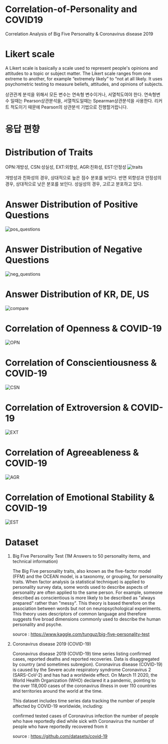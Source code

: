 # Correlation-of-Personality and COVID19
Correlation Analysis of Big Five Personality &amp; Coronavirus disease 2019

# Likert scale
A Likert scale is basically a scale used to represent people's opinions and attitudes to a topic or subject matter. The Likert scale ranges from one extreme to another, for example “extremely likely” to “not at all likely. It uses psychometric testing to measure beliefs, attitudes, and opinions of subjects.

상관관계 분석을 위해서 모든 변수는 연속형 변수이거나, 서열척도여야 한다. 연속형변수 일때는 Pearson상관분석을, 서열척도일때는 Spearman상관분석을 사용한다. 리커트 척도이기 때문에 Pearson의 상관분석 기법으로 진행할거랍니다. 

# 응답 편향

# Distribution of Traits
OPN:개방성, CSN:성실성, EXT:외향성, AGR:친화성, EST:안정성
![traits](https://user-images.githubusercontent.com/59387983/86057766-bc978d00-ba9a-11ea-83b5-a6a98915da48.png)



개방성과 친화성의 경우, 상대적으로 높은 점수 분포를 보인다. 반면 외향성과 안정성의 경우, 상대적으로 낮은 분포를 보인다.
성실성의 경우, 고르고 분포하고 있다.

# Answer Distribution of Positive Questions
![pos_questions](https://user-images.githubusercontent.com/59387983/86057749-b6a1ac00-ba9a-11ea-8000-fca084b082c2.png)

# Answer Distribution of Negative Questions
![neg_questions](https://user-images.githubusercontent.com/59387983/86057755-b7d2d900-ba9a-11ea-8b60-3291979193fc.png)

# Answer Distribution of KR, DE, US
![compare](https://user-images.githubusercontent.com/59387983/86057762-bacdc980-ba9a-11ea-94b6-39381719421e.png)

# Correlation of Openness & COVID-19
![OPN](https://user-images.githubusercontent.com/59387983/86057804-cc16d600-ba9a-11ea-92b8-b547ddb90854.png)

# Correlation of Conscientiousness & COVID-19
![CSN](https://user-images.githubusercontent.com/59387983/86057811-cd480300-ba9a-11ea-90c1-8ffe3d7f2d01.png)

# Correlation of Extroversion & COVID-19
![EXT](https://user-images.githubusercontent.com/59387983/86057816-cf11c680-ba9a-11ea-82d6-be7455ebe0df.png)

# Correlation of Agreeableness & COVID-19
![AGR](https://user-images.githubusercontent.com/59387983/86057818-d042f380-ba9a-11ea-924a-7afe54b3bee2.png)

# Correlation of Emotional Stability & COVID-19
![EST](https://user-images.githubusercontent.com/59387983/86057825-d1742080-ba9a-11ea-8cc5-3698494385ff.png)

# Dataset
1. Big Five Personality Test (1M Answers to 50 personality items, and technical information)

    The Big Five personality traits, also known as the five-factor model (FFM) and the OCEAN model, is a taxonomy, or grouping, for personality traits. When factor analysis (a statistical technique) is applied to personality survey data, some words used to describe aspects of personality are often applied to the same person. For example, someone described as conscientious is more likely to be described as "always prepared" rather than "messy". This theory is based therefore on the association between words but not on neuropsychological experiments. This theory uses descriptors of common language and therefore suggests five broad dimensions commonly used to describe the human personality and psyche.

    source : https://www.kaggle.com/tunguz/big-five-personality-test


2. Coronavirus disease 2019 (COVID-19)

    Coronavirus disease 2019 (COVID-19) time series listing confirmed cases, reported deaths and reported recoveries. Data is disaggregated by country (and sometimes subregion). Coronavirus disease (COVID-19) is caused by the Severe acute respiratory syndrome Coronavirus 2 (SARS-CoV-2) and has had a worldwide effect. On March 11 2020, the World Health Organization (WHO) declared it a pandemic, pointing to the over 118,000 cases of the coronavirus illness in over 110 countries and territories around the world at the time.

    This dataset includes time series data tracking the number of people affected by COVID-19 worldwide, including:

    confirmed tested cases of Coronavirus infection
    the number of people who have reportedly died while sick with Coronavirus
    the number of people who have reportedly recovered from it

    source : https://github.com/datasets/covid-19
